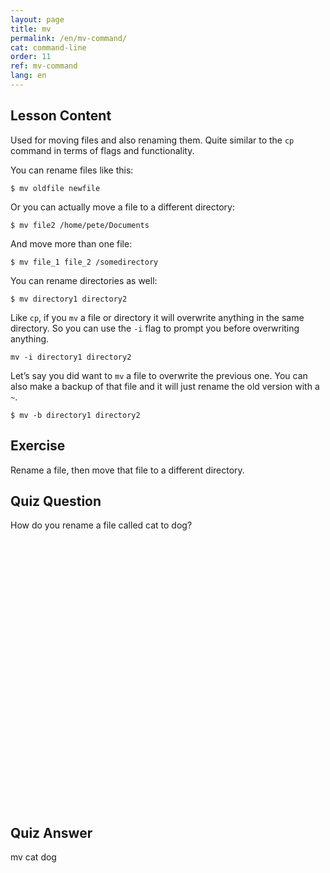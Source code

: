 ```yaml
---
layout: page
title: mv
permalink: /en/mv-command/
cat: command-line
order: 11
ref: mv-command
lang: en
---
```


## Lesson Content

Used for moving files and also renaming them. Quite similar to the `cp` command in terms of flags and functionality. 

You can rename files like this:

`$ mv oldfile newfile`

Or you can actually move a file to a different directory: 

`$ mv file2 /home/pete/Documents`

And move more than one file:

`$ mv file_1 file_2 /somedirectory`

You can rename directories as well:

`$ mv directory1 directory2`

Like `cp`, if you `mv` a file or directory it will overwrite anything in the same directory. So you can use the `-i` flag to prompt you before overwriting anything.

`mv -i directory1 directory2`

Let’s say you did want to `mv` a file to overwrite the previous one. You can also make a backup of that file and it will just rename the old version with a `~`. 

`$ mv -b directory1 directory2`

## Exercise

Rename a file, then move that file to a different directory.

## Quiz Question

How do you rename a file called cat to dog?  
<br /><br /><br /><br /><br /><br /><br /><br /><br /><br /><br /><br /><br /><br /><br /><br /><br /><br /><br /><br /><br /><br /><br /><br /><br /><br />
## Quiz Answer

mv cat dog
